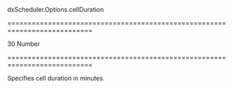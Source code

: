 <!--id-->dxScheduler.Options.cellDuration<!--/id-->
===========================================================================
<!--default-->30<!--/default-->
<!--type-->Number<!--/type-->
===========================================================================

<!--shortDescription-->
Specifies cell duration in minutes.
<!--/shortDescription-->

<!--fullDescription-->

<!--/fullDescription-->